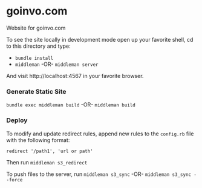 goinvo.com
==========

Website for goinvo.com

To see the site locally in development mode open up your favorite shell, cd to this directory and type:

  * `bundle install`
  * `middleman` -OR- `middleman server`
  
And visit http://localhost:4567 in your favorite browser.


### Generate Static Site

`bundle exec middleman build` -OR- `middleman build`

### Deploy

To modify and update redirect rules, append new rules to the `config.rb` file with the following format:

	redirect '/path1', 'url or path'
  
Then run `middleman s3_redirect`

To push files to the server, run `middleman s3_sync` -OR- `middleman s3_sync --force`